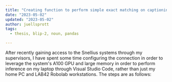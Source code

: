 ```yaml
---
title: "Creating function to perform simple exact matching on captioning results"
date: "2023-05-02"
updated: "2023-05-02"
author: juellsprott
tags:
  - thesis, blip-2, noun, pandas

---
```




After recently gaining access to the Snellius systems through my supervisors, I have spent some time configuring the connection in order to leverage the system's A100 GPU and large memory in order to perform inference on my laptop through Visual Studio Code, rather than just my home PC and LAB42 Robolab workstations. The steps are as follows:
